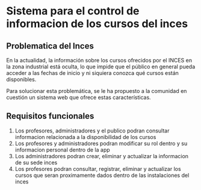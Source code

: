# Sistema para el control de informacion de los cursos del inces

## Problematica del Inces
En la actualidad, la información sobre los cursos ofrecidos por el INCES en la zona industrial está oculta, lo que impide que el público en general pueda acceder a las fechas de inicio y ni siquiera conozca qué cursos están disponibles.


Para solucionar esta problemática, se le ha propuesto a la comunidad en cuestión un sistema web que ofrece estas características.

## Requisitos funcionales
1) Los profesores, administradores y el publico podran consultar informacion relacionada a la disponibilidad de los cursos
2) Los profesores y administradores podran modificar su rol dentro y su informacion personal dentro de la app
3) Los administradores podran crear, eliminar y actualizar la informacion de su sede inces
4) Los profesores podran consultar, registrar, eliminar y actualizar los cursos que seran proximamente dados dentro de las instalaciones del inces

